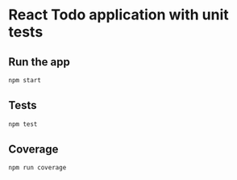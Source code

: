 # React Todo application with unit tests

## Run the app
```bash
npm start
```

## Tests
```bash
npm test
```

## Coverage
```bash
npm run coverage
```